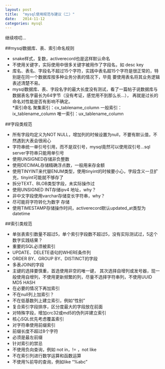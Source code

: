 ```yaml
---
layout: post
title:  "mysql使用规范与建议（二）"
date:   2014-11-12
categories: mysql
---
```


继续唠叨...

##mysql数据库、表、索引命名规则
* snake样式，复数，activerecord也是这样默认命名      
* 不使用关键字，实际使用中很多关键字被用作了字段名，如 desc key      
* 库名、表名、字段名不超过15个字符，实践中表名超15个字符是很正常的，特别是在同一个数据库按多种业务分表的情况下，毕竟
要使用表名将其业务逻辑表述清楚不易。      
* mysql数据库、表、字段名字的最大长度没有测试，看了一篇帖子说数据库与数据表名字最长为64字节（没有考证，感觉用不到那么长...），
再就是过长的命名对性能是否有影响不确定。      
*索引命名 聚集索引：cx_tablename_column 一般索引： ix_tablename_column 唯一索引：ux_tablename_column       

##字段类规范
* 所有字段均定义为NOT NULL，增加列的时候设置为null，不要有默认值，不然遇到大表会很闹心      
* 字符串统一单引号引用，而不是双引号，mysql竟然可以使用双引号...sql server字符串只能用单引号      
* 使用UNSIGNED存储非负整数      
* 使用DECIMAL存储精确浮点数，一般用来存金额      
* 使用TINYINT来代替ENUM类型，使用tinyint的时候要小心，字段含义一旦扩充，tinyint可能就不够存了      
* 拆分TEXT、BLOB类型字段，未实际操作过      
* 使用UNSIGNED INT存储ipv4 地址，why？      
* 非中文字段使用varchar存储变长字符串，why？      
* 尽可能将字符转化为数字 存储      
* 使用TIMESTAMP存储操作时间，activerecord默认updated_at类型为datetime      

##索引类规范
* 单张表索引数量不超过5，单个索引字段数不超过5，没有实际测试过，5这个数字实践结果？
* 重要的SQL必须被索引
* UPDATE、DELETE语句的WHERE条件列
* ORDER BY、GROUP BY、DISTINCT的字段
* 多表JOIN的字段
* 主键的选择要慎重，首选使用非空的唯一键， 其次选择自增列或发号器，现一般使用自增列，不使用更新频繁的列，尽量不选择字符串列，不使用UUID MD5 HASH
* 在必要的情况下再加索引
* 不在null列上加索引？
* 不在低基数列上建立索引，例如“性别” 
* 复合索引字段排序，区分度最大的字段放在前面
* 对特殊字段，增加crc32或md5的伪列并建立索引
* 核心SQL优先考虑覆盖索引
* 对字符串使用前缀索引
* 前缀长度不超过8个字符 
* 必须是最左前缀
* 针对索引的禁忌 
* 不使用负向查询，例如 not in，!= ，not like
* 不在索引列进行数学运算和函数运算 
* 不使用%前导的查询，例如like “%abc” 

